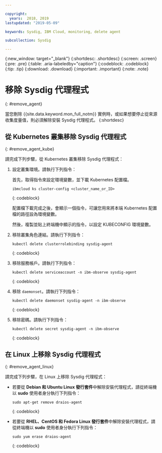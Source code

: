 ```yaml
---

copyright:
  years:  2018, 2019
lastupdated: "2019-05-09"

keywords: Sysdig, IBM Cloud, monitoring, delete agent

subcollection: Sysdig

---
```


{:new_window: target="_blank"}
{:shortdesc: .shortdesc}
{:screen: .screen}
{:pre: .pre}
{:table: .aria-labeledby="caption"}
{:codeblock: .codeblock}
{:tip: .tip}
{:download: .download}
{:important: .important}
{:note: .note}

# 移除 Sysdig 代理程式
{: #remove_agent}

當您刪除 {{site.data.keyword.mon_full_notm}} 實例時，或如果想要停止從來源收集度量值，則必須解除安裝 Sysdig 代理程式。
{:shortdesc}


## 從 Kubernetes 叢集移除 Sysdig 代理程式
{: #remove_agent_kube}

請完成下列步驟，從 Kubernetes 叢集移除 Sysdig 代理程式：

1. 設定叢集環境。請執行下列指令：

    首先，取得指令來設定環境變數，並下載 Kubernetes 配置檔。

    ```
    ibmcloud ks cluster-config <cluster_name_or_ID>
    ```
    {: codeblock}

    配置檔下載完成之後，會顯示一個指令，可讓您用來將本端 Kubernetes 配置檔的路徑設為環境變數。

    然後，複製並貼上終端機中顯示的指令，以設定 KUBECONFIG 環境變數。

2. 移除叢集角色連結。請執行下列指令：

    ```
    kubectl delete clusterrolebinding sysdig-agent
    ```
    {: codeblock}

3. 移除服務帳戶。請執行下列指令：

    ```
    kubectl delete serviceaccount -n ibm-observe sysdig-agent
    ```
    {: codeblock}

4. 移除 `daemonset`。請執行下列指令：

    ```
    kubectl delete daemonset sysdig-agent -n ibm-observe
    ```
    {: codeblock}

5. 移除密碼。請執行下列指令：

    ```
    kubectl delete secret sysdig-agent -n ibm-observe
    ```
    {: codeblock}




## 在 Linux 上移除 Sysdig 代理程式
{: #remove_agent_linux}

請完成下列步驟，在 Linux 上移除 Sysdig 代理程式：

* 若要從 **Debian 和 Ubuntu Linux 發行套件**中解除安裝代理程式，請從終端機以 **sudo** 使用者身分執行下列指令：

    ```
    sudo apt-get remove draios-agent
    ```
    {: codeblock}

* 若要從 **RHEL、CentOS 和 Fedora Linux 發行套件**中解除安裝代理程式，請從終端機以 **sudo** 使用者身分執行下列指令：

    ```
    sudo yum erase draios-agent
    ```
    {: codeblock}


